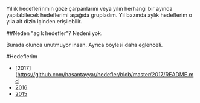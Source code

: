Yıllık hedeflerinmin göze çarpanlarını veya yılın herhangi bir ayında yapılabilecek hedeflerimi aşağıda grupladım.
Yıl bazında aylık hedeflerim o yıla ait dizin içinden erişilebilir.

##Neden "açık hedefler"?
Nedeni yok.

Burada olunca unutmuyor insan. Ayrıca böylesi daha eğlenceli.


#Hedeflerim

* [2017](https://github.com/hasantayyar/hedefler/blob/master/2017/README.md
* [2016](https://github.com/hasantayyar/hedefler/blob/master/2016/README.md)
* [2015](https://github.com/hasantayyar/hedefler/blob/master/2015/README.md)
